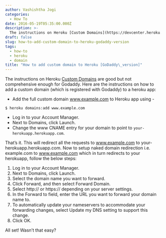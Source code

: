```yaml
---
author: Vashishtha Jogi
categories:
  - How To
date: 2016-05-19T05:35:00.000Z
description: >-
  The instructions on Heroku [Custom Domains](https://devcenter.heroku.com/articles/custom-domains) are good but not comprehensive enough for Godaddy.
draft: false
slug: how-to-add-custom-domain-to-heroku-godaddy-version
tags:
  - how-to
  - heroku
  - domain
title: "How to add custom domain to Heroku [GoDaddy\_version]"
---
```


The instructions on Heroku [Custom Domains](https://devcenter.heroku.com/articles/custom-domains) are good but not comprehensive enough for Godaddy. Here are the instructions on how to add a custom domain (which is registered with Godaddy) to a heroku app:

- Add the full custom domain www.example.com to Heroku app using -
```
$ heroku domains:add www.example.com
```
- Log in to your Account Manager.
- Next to Domains, click Launch.
- Change the www CNAME entry for your domain to point to `your-herokuapp.herokuapp.com`.

That’s it. This will redirect all the requests to www.example.com to your-herokuapp.herokuapp.com. Now to setup naked domain redirection i.e. example.com to www.example.com which in turn redirects to your herokuapp, follow the below steps:

1. Log in to your Account Manager.
2. Next to Domains, click Launch.
3. Select the domain name you want to forward.
4. Click Forward, and then select Forward Domain.
5. Select http:// or https:// depending on your server settings.
6. In the Forward to field, enter the URL you want to forward your domain name to.
7. To automatically update your nameservers to accommodate your forwarding changes, select Update my DNS setting to support this change.
8. Click OK.

All set! Wasn’t that easy?
